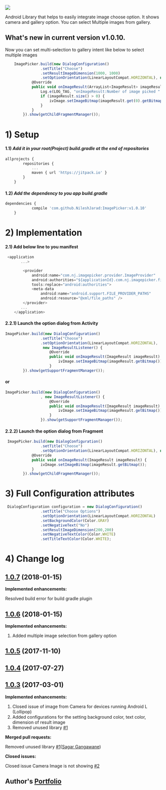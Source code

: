 [![](https://jitpack.io/v/NileshJarad/ImagePicker.svg)](https://jitpack.io/#NileshJarad/ImagePicker)

Android Library that helps to easily integrate image choose option.
It shows camera and gallery option. You can select Multiple images from gallery.


## What's new in current version v1.0.10.
Now you can set multi-selection to gallery intent like below to select multiple images

```js
    ImagePicker.build(new DialogConfiguration()
                .setTitle("Choose")
                .setResultImageDimension(1000, 1000)
                .setOptionOrientation(LinearLayoutCompat.HORIZONTAL), new ImageMultiResultListener() {
            @Override
            public void onImageResult(ArrayList<ImageResult> imageResult) {
                Log.e(LOG_TAG, "onImageResult:Number of image picked " + imageResult.size());
                if (imageResult.size() > 0) {
                    ivImage.setImageBitmap(imageResult.get(0).getBitmap());
                }
            }
        }).show(getChildFragmentManager());
```


# 1) Setup

#### 1.1) _Add it in your root(Project) build.gradle at the end of repositories_
```js
allprojects {
		repositories {
			...
			maven { url 'https://jitpack.io' }
		}
	}
```
#### 1.2)  _Add the dependency to you app build.gradle_
```js
dependencies {
	        compile 'com.github.NileshJarad:ImagePicker:v1.0.10'
	}
```

# 2) Implementation
#### 2.1) Add below line to you manifest 
```js
 <application
       ...>

        <provider
            android:name="com.nj.imagepicker.provider.ImageProvider"
            android:authorities="${applicationId}.com.nj.imagepicker.fileprovider"
            tools:replace="android:authorities">
            <meta-data
                android:name="android.support.FILE_PROVIDER_PATHS"
                android:resource="@xml/file_paths" />
        </provider>
       ...
    </application>
```

#### 2.2.1) Launch the option dialog from Activity
```js
ImagePicker.build(new DialogConfiguration()
                .setTitle("Choose")
                .setOptionOrientation(LinearLayoutCompat.HORIZONTAL),
                 new ImageResultListener() {
                    @Override
                    public void onImageResult(ImageResult imageResult) {
                        ivImage.setImageBitmap(imageResult.getBitmap());
                    }
        }).show(getSupportFragmentManager());
```

#### or

```js
ImagePicker.build(new DialogConfiguration()
                , new ImageResultListener() {
                    @Override
                    public void onImageResult(ImageResult imageResult) {
                        ivImage.setImageBitmap(imageResult.getBitmap());
                    }
                }).show(getSupportFragmentManager());
```

#### 2.2.2) Launch the option dialog from Fragment
```js
 ImagePicker.build(new DialogConfiguration()
                .setTitle("Choose")
                .setOptionOrientation(LinearLayoutCompat.HORIZONTAL), new ImageResultListener() {
            @Override
            public void onImageResult(ImageResult imageResult) {
                ivImage.setImageBitmap(imageResult.getBitmap());
            }
        }).show(getChildFragmentManager());
```

# 3) Full Configuration attributes

```js
 DialogConfiguration configuration = new DialogConfiguration()
                .setTitle("Choose Options")
                .setOptionOrientation(LinearLayoutCompat.HORIZONTAL)
                .setBackgroundColor(Color.GRAY)
                .setNegativeText("No")
                .setResultImageDimension(200,200)
                .setNegativeTextColor(Color.WHITE)
                .setTitleTextColor(Color.WHITE);
```
# 4) Change log

## [1.0.7](https://github.com/NileshJarad/ImagePicker/tree/62852c08ab8ae771f942513973ec85b881493484) (2018-01-15)
   **Implemented enhancements:**

  Resolved build error for build gradle plugin

## [1.0.6](https://github.com/NileshJarad/ImagePicker/tree/6ec461ea7107d37730deb3fa0145ee55793fede0) (2018-01-15)
   **Implemented enhancements:**

   1. Added multiple image selection from gallery option


## [1.0.5](https://github.com/NileshJarad/ImagePicker/tree/f67696ef021ce9eb6fdbad1b09c758848a103c66) (2017-11-10)


## [1.0.4](https://github.com/NileshJarad/ImagePicker/tree/1669bda278294ea16a1d2967118562401c7bb59f) (2017-07-27)


## [1.0.3](https://github.com/NileshJarad/ImagePicker/tree/7df01b8043dfa4fc2264cffea8b43db9768abe91) (2017-03-01)

**Implemented enhancements:**

1. Closed issue of image from Camera for devices running Android L (Lollipop)
2. Added configurations for the setting background color, text color, dimension of result image
3. Removed unused library [\#1](https://github.com/NileshJarad/ImagePicker/pull/1)
 
**Merged pull requests:**

Removed unused library [\#1](https://github.com/NileshJarad/ImagePicker/pull/1)([Sagar Gangawane](https://github.com/SagarGang))

**Closed issues:**

Closed issue Camera Image is not showing [\#2](https://github.com/NileshJarad/ImagePicker/issues/2)


## Author's [Portfolio](https://nileshjarad.github.io/)






